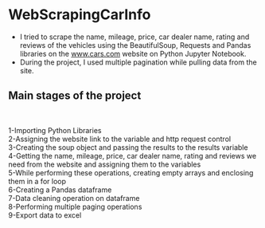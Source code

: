 # WebScrapingCarInfo

- I tried to scrape the name, mileage, price, car dealer name, rating and reviews of the vehicles using the BeautifulSoup, Requests and Pandas libraries on the www.cars.com website on Python Jupyter Notebook. 
- During the project, I used multiple pagination while pulling data from the site.

<h2>Main stages of the project</h2><br>

1-Importing Python Libraries<br>
2-Assigning the website link to the variable and http request control<br>
3-Creating the soup object and passing the results to the results variable<br>
4-Getting the name, mileage, price, car dealer name, rating and reviews we need from the website and assigning them to the variables<br>
5-While performing these operations, creating empty arrays and enclosing them in a for loop<br>
6-Creating a Pandas dataframe<br>
7-Data cleaning operation on dataframe<br>
8-Performing multiple paging operations<br>
9-Export data to excel<br>
